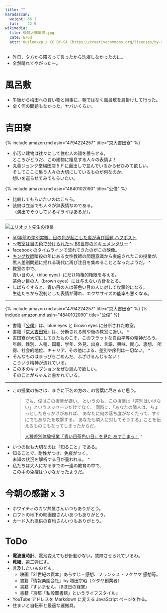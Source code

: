 ```yaml
---
title: ""
karadascan:
  weight: 66.1
  fat:    22.9
wikimedia:
  file: 後龍大鵬風場.jpg
  cate: 6/6d
  attr: Outlookxp / CC BY-SA (https://creativecommons.org/licenses/by-sa/4.0)
---
```


* 昨日、夕方から降るって言ったから洗濯しなかったのに。
* 全然晴れてやがったー。

# 風呂敷

* 午後から梅田への買い物と用事に、鞄ではなく風呂敷を肩掛けして行った。
* 全く何の問題もなかった。ヤバいくらい。


# 吉田寮

{% include amazon.md asin="4794224257" title="京大吉田寮" %}

* 小汚い建物は往々にして住む人の顔を曇らせる。  
  ところがどうだ、この建物に棲息する人々の表情よ！
* 丸善ジュンク堂梅田店５Ｆに面出しで並んでいるからぜひみて欲しい。  
  そしてここに集う人々の大切にしているものが何なのか、  
  想いを巡らせてみてもらいたい。

{% include amazon.md asin="4840102090" title="公僕" %}

* 比較してもらいたいのはこちら。
* 装備は立派でも人々が無表情なのである。  
  （演出でそうしているキライはあるが）。

----

[![エリオット先生の授業](http://img.youtube.com/vi/1mcCLm_LwpE/maxresdefault.jpg)](https://www.youtube.com/watch?v=1mcCLm_LawpE)

* [50年前の差別実験、目の色が起こした嵐が再び話題 ハフポスト](https://www.huffingtonpost.jp/entry/news_jp_5ee2b60bc5b6329484df5406)
* [～教室は目の色で分けられた～ BS世界のドキュメンタリー](https://www6.nhk.or.jp/wdoc/backnumber/detail/?pid=071021b)
^
* facebook のタイムラインで流れてきたのがこの映像。
* [キング牧師](https://ja.wikipedia.org/wiki/マーティン・ルーサー・キング・ジュニア)暗殺の年にある女性教師の問題意識から実施されたこの授業が、  
  黒人差別問題に揺れる現代に再び注目を集めることとなったようだ。
^
* 教室の中で、  
  青い目の人（blue eyes）にだけ特権的権限を与える。  
  茶色い目の人（brown eyes）には与えない方針をとる。
* しばらくすると、青い目の人は茶色い目の人に対して攻撃的になる。  
  生徒たちから溌剌とした表情が薄れ、エクササイズの能率も悪くなる。

----

{% include amazon.md asin="4794224257" title="京大吉田寮" %}
{% include amazon.md asin="4840102090" title="公僕" %}

* 書籍『[公僕](https://amazon.jp/dp/4840102090)』は、blue eyes と brown eyes に分断された教室。
* 書籍『[京大吉田寮](https://amazon.jp/dp/4794224257)』は、分断される前や後の教室に近い。
^
* 吉田寮が大切にしてきたものこそ、このフラットな自由平等の精神だろう。
  年齢、性別、人種、国籍、学年、外見、出身、言語、興味、関心、思想、
  所得、社会的地位、キャリア、その他による、差別や序列は一切ない。
^
* そんなものはまっぴらごめんだ、ふざけるんじゃない！  
  こういう精神が流れている。
* この本のキャプションをぜひ読んで欲しい。  
  そのことがちゃんと書かれている。

----

* この授業の怖さは、まさに下名の方のこの言葉に尽きると思う。
  > でも、僕はこの授業が嫌い。
  > というのも、この授業は「差別はいけない」というメッセージだけでなく、
  > 同時に、「あなたの隣人は、ちょっとしたきっかけがあれば、
  > あなたに何の落ち度がなくたって、すぐにでもあなたを攻撃する。
  > あなたも隣人に対してそうする」ことを伝えるものにもなってしまったからだ。
  >
  > [人種差別体験授業「青い目茶色い目」を見た あすこまっ！](https://askoma.info/2015/08/17/1187)
^
* いつの世も大切なのは「知ること」である。
* 知ることで、耐性がつき、免疫がつく。  
  未知の状況を解析する目が養われる。
^
* 私たちは大人になるまでの一連の教育の中で、  
  この手の免疫はつかなかったようだ。



# 今朝の感謝ｘ３

* ホワイティのカツ丼屋さんいつもありがとう。
* ロフトの地下の映画館さんいあつもありがとう。
* カード入れ提供の百均さんいつもありがとう。


# ToDo

* **電波置時計**、電池変えても秒針動かない。故障させられているわ。
* **靴紐**、第二弾試す。
* 言及したいものども。
  * 映画『21世紀の資本』あらすじ・感想、フランシス・フクヤマ 感想等。
  * 書籍『情報楽園会社』by 増田宗昭（ツタヤ創業者）
  * 書籍『すいません、ほぼ日の経営』
  * 書籍『京都「私設圖書館」というライフスタイル』
* YouTube アドレスを Markdown に変える JavaScript ページを作る。
* 住まいと自転車と最適な運搬具。
